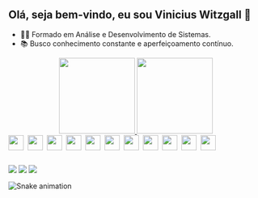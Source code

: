 ## Olá, seja bem-vindo, eu sou Vinicius Witzgall 👋

- 👨‍💻 Formado em Análise e Desenvolvimento de Sistemas.
- 📚 Busco conhecimento constante e aperfeiçoamento contínuo.

<div align="center">
  <a href="https://github.com/ViniciusWitzgall/ViniciusWitzgall">
  <img height="150em" src="https://github-readme-stats.vercel.app/api?username=ViniciusWitzgall&show_icons=true&theme=dark&include_all_commits=true&count_private=true"/>
  <img height="150em" src="https://github-readme-stats.vercel.app/api/top-langs/?username=ViniciusWitzgall&layout=compact&langs_count=7&theme=dark"/>
</div>



<div style="display:flex; flex-wrap:wrap; gap:15px 8px; align-items:center;">
    <img height="30" src="https://img.shields.io/badge/Docker-2496ED?style=for-the-badge&logo=docker&logoColor=white">
    <img height="30" src="https://img.shields.io/badge/Laravel-F55247?style=for-the-badge&logo=laravel&logoColor=white"> 
    <img height="30" src="https://img.shields.io/badge/C%2B%2B-00427E?style=for-the-badge&logo=c%2B%2B&logoColor=white">
    <img height="30" src="https://img.shields.io/badge/PHP-4F5B93?style=for-the-badge&logo=php&logoColor=white">
    <img height="30" src="https://img.shields.io/badge/Java-B07219?style=for-the-badge&logo=java&logoColor=white">
    <img height="30" src="https://img.shields.io/badge/React-087EA4?style=for-the-badge&logo=react&logoColor=white">
    <img height="30" src="https://img.shields.io/badge/Node.js-5FA04E?style=for-the-badge&logo=node.js&logoColor=white">
    <img height="30" src="https://img.shields.io/badge/GIT-F1502F?style=for-the-badge&logo=git&logoColor=white"> 
    <img height="30" src="https://img.shields.io/badge/Tailwind_CSS-0EA5E9?style=for-the-badge&logo=tailwind-css&logoColor=white">
    <img height="30" src="https://img.shields.io/badge/MySQL-00618A?style=for-the-badge&logo=mysql&logoColor=white">
    <img height="30" src="https://img.shields.io/badge/JavaScript-F0DB4F?style=for-the-badge&logo=javascript&logoColor=black"> 
</div>



  
##
  
  <div> 
  <a href="https://www.instagram.com/vinicius.witzgall/" target="_blank"><img src="https://img.shields.io/badge/-Instagram-%23E4405F?style=for-the-badge&logo=instagram&logoColor=white" target="_blank"></a>
  <a href = "mailto:viniwitz@gmail.com"><img src="https://img.shields.io/badge/-Gmail-%23333?style=for-the-badge&logo=gmail&logoColor=white" target="_blank"></a>
  <a href="https://www.linkedin.com/in/vinicius-witzgall-90578b15a/" target="_blank"><img src="https://img.shields.io/badge/-LinkedIn-%230077B5?style=for-the-badge&logo=linkedin&logoColor=white" target="_blank"></a> 
 
  ![Snake animation](https://github.com/ViniciusWitzgall/ViniciusWitzgall/blob/output/github-contribution-grid-snake.svg)
 
</div>
